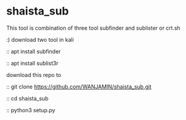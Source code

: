 # shaista_sub
This tool is combination of three tool subfinder and sublister or crt.sh 


:) download two tool in kali 



 :: apt install subfinder

 
 :: apt install sublist3r 
 
download this repo to 

:: git clone https://github.com/WANJAMIN/shaista_sub.git

:: cd shaista_sub

:: python3 setup.py
